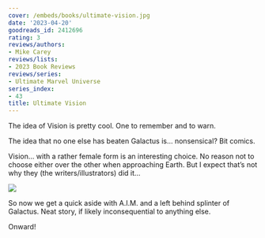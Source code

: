 ```yaml
---
cover: /embeds/books/ultimate-vision.jpg
date: '2023-04-20'
goodreads_id: 2412696
rating: 3
reviews/authors:
- Mike Carey
reviews/lists:
- 2023 Book Reviews
reviews/series:
- Ultimate Marvel Universe
series_index:
- 43
title: Ultimate Vision
---
```

The idea of Vision is pretty cool. One to remember and to warn. 

The idea that no one else has beaten Galactus is… nonsensical? Bit comics. 

Vision… with a rather female form is an interesting choice. No reason not to choose either over the other when approaching Earth. But I expect that’s not why they (the writers/illustrators) did it…

![](/embeds/books/attachments/ultimate-vision-textbundle-45ad5c.png)

So now we get a quick aside with A.I.M. and a left behind splinter of Galactus. Neat story, if likely inconsequential to anything else. 

Onward!

<!--more-->